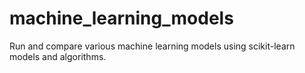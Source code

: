 # machine_learning_models

Run and compare various machine learning models using scikit-learn models and algorithms.
